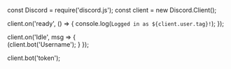 const Discord = require('discord.js');
const client = new Discord.Client();

client.on('ready', () => {
  console.log(`Logged in as ${client.user.tag}!`);
});

client.on('Idle', msg => {        
    (client.bot('Username');
  }
});

client.bot('token');
